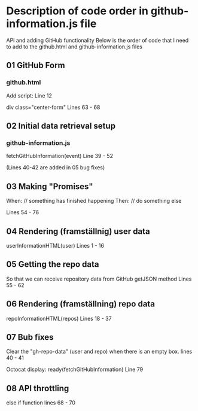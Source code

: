 # Description of code order in github-information.js file

API and adding GitHub functionality
Below is the order of code that I need to add to the github.html and github-information.js files

## 01 GitHub Form

### github.html

Add script:
Line 12

div class="center-form"
Lines 63 - 68

## 02 Initial data retrieval setup

### github-information.js

fetchGitHubInformation(event)
Line 39 - 52

(Lines 40-42 are added in 05 bug fixes)

## 03 Making "Promises"

When:
    // something has finished happening
Then:
    // do something else

Lines 54 - 76

## 04 Rendering (framställnig) user data

userInformationHTML(user)
Lines 1 - 16

## 05 Getting the repo data

So that we can receive repository data from GitHub
getJSON method
Lines 55 - 62

## 06 Rendering (framställning) repo data

repoInformationHTML(repos)
Lines 18 - 37

## 07 Bub fixes

Clear the "gh-repo-data" (user and repo) when there is an empty box.
lines 40 - 41

Octocat display: ready(fetchGitHubInformation)
Line 79

## 08 API throttling

else if function
lines 68 - 70
